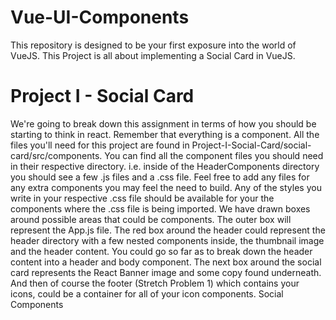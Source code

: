 # Vue-UI-Components

This repository is designed to be your first exposure into the world of VueJS. This Project is all about implementing a Social Card in VueJS.



# Project I - Social Card
We're going to break down this assignment in terms of how you should be starting to think in react. Remember that everything is a component.
All the files you'll need for this project are found in Project-I-Social-Card/social-card/src/components. You can find all the component files you should need in their respective directory. i.e. inside of the HeaderComponents directory you should see a few .js files and a .css file.
Feel free to add any files for any extra components you may feel the need to build.
Any of the styles you write in your respective .css file should be available for your the components where the .css file is being imported.
We have drawn boxes around possible areas that could be components.
The outer box will represent the App.js file.
The red box around the header could represent the header directory with a few nested components inside, the thumbnail image and the header content.
You could go so far as to break down the header content into a header and body component.
The next box around the social card represents the React Banner image and some copy found underneath.
And then of course the footer (Stretch Problem 1) which contains your icons, could be a container for all of your icon components.
Social Components
